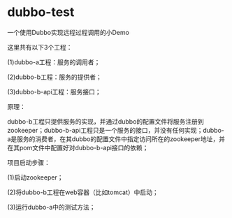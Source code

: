 # dubbo-test
一个使用Dubbo实现远程过程调用的小Demo

这里共有以下3个工程：

   (1)dubbo-a工程：服务的调用者；

   (2)dubbo-b工程：服务的提供者；

   (3)dubbo-b-api工程：服务接口；

原理：

   dubbo-b工程只提供服务的实现，并通过dubbo的配置文件将服务注册到zookeeper；dubbo-b-api工程只是一个服务的接口，并没有任何实现；dubbo-a是服务的消费者，在其dubbo的配置文件中指定访问所在的zookeeper地址，并在其pom文件中配置好对dubbo-b-api接口的依赖；


项目启动步骤：

   (1)启动zookeeper；

   (2)将dubbo-b工程在web容器（比如tomcat）中启动；

   (3)运行dubbo-a中的测试方法；
